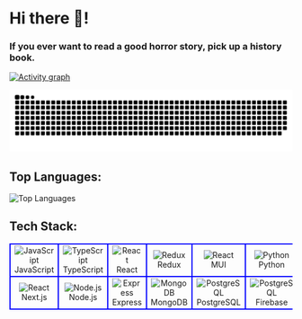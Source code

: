 # Hi there 🌌!

### If you ever want to read a good horror story, pick up a history book.

[![Activity graph](http://github-profile-summary-cards.vercel.app/api/cards/profile-details?username=anujcontractor&theme=transparent)](https://github.com/anujcontractor/)

![Snake](https://github.com/anujcontractor/anujcontractor/blob/output/github-contribution-grid-snake-dark.svg)

## Top Languages:

![Top Languages](https://github-readme-stats.vercel.app/api/top-langs/?username=anujcontractor&show_icons=true&theme=transparent&layout=donut)

## Tech Stack:

<table>
<tr>
<td align="center" width="96" style="border:2px solid blue">
        <img src="https://skillicons.dev/icons?i=javascript" width="60" height="60" padding="5" alt="JavaScript" />
        <br>JavaScript</br>
</td>
<td align="center" width="96" style="border:2px solid blue">
        <img src="https://skillicons.dev/icons?i=typescript" width="60" height="60" padding="5" alt="TypeScript" />
        <br>TypeScript</br>
</td>
<!--  <td align="center" width="96" style="border:2px solid blue">
        <img src="https://skillicons.dev/icons?i=webpack" width="60" height="60" padding="5" alt="Webpack" />
        <br>Webpack</br>
</td>
<td align="center" width="96" style="border:2px solid blue">
        <img src="https://profilinator.rishav.dev/skills-assets/jest.svg" width="60" height="60" padding="5" alt="Jest" />
        <br>Jest</br>
</td> -->
<td align="center" width="96" style="border:2px solid blue">
        <img src="https://skillicons.dev/icons?i=react" width="60" height="60" padding="5" alt="React" />
        <br>React</br>
</td>
<td align="center" width="96" style="border:2px solid blue">
       <img src="https://skillicons.dev/icons?i=redux" width="60" height="60" padding="5" alt="Redux" />
        <br>Redux</br>
</td>
<td align="center" width="96" style="border:2px solid blue">
        <img src="https://skillicons.dev/icons?i=materialui" width="60" height="60" padding="5" alt="React" />
        <br>MUI</br>
</td>
<td align="center" width="96" style="border:2px solid blue">
        <img src="https://skillicons.dev/icons?i=python" width="60" height="60" padding="5" alt="Python" />
        <br>Python</br>
</td>
</tr>

<tr>
<td align="center" width="96" style="border:2px solid blue">
        <img src="https://skillicons.dev/icons?i=nextjs" width="60" height="60" padding="5" alt="React" />
        <br>Next.js</br>
</td>
<td align="center" width="96" style="border:2px solid blue">
        <img src="https://skillicons.dev/icons?i=nodejs" width="60" height="60" padding="5" alt="Node.js" />
        <br>Node.js</br>
</td>
<td align="center" width="96" style="border:2px solid blue">
        <img src="https://skillicons.dev/icons?i=express" width="60" height="60" padding="5" alt="Express" />
        <br>Express</br>
</td>
<!-- <td align="center" width="96" style="border:2px solid blue">
        <img src="https://skillicons.dev/icons?i=nestjs" width="60" height="60" padding="5" alt="NestJS" />
        <br>NestJS</br>
</td> -->
<td align="center" width="96" style="border:2px solid blue">
        <img src="https://skillicons.dev/icons?i=mongodb" width="60" height="60" padding="5" alt="MongoDB" />
      <br>MongoDB</br>
</td>
<td align="center" width="96" style="border:2px solid blue">
        <img src="https://skillicons.dev/icons?i=postgresql" width="60" height="60" padding="5" alt="PostgreSQL" />
        <br>PostgreSQL</br>
</td>
<td align="center" width="96" style="border:2px solid blue">
        <img src="https://skillicons.dev/icons?i=firebase" width="60" height="60" padding="5" alt="PostgreSQL" />
        <br>Firebase</br>
</td>
</tr>
</table>
